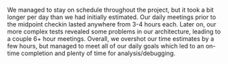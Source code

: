 We managed to stay on schedule throughout the project, but it took a bit longer per day than we had initially estimated. Our daily meetings prior to the midpoint checkin lasted anywhere from 3-4 hours each. Later on, our more complex tests revealed some problems in our architecture, leading to a couple 6+ hour meetings. Overall, we overshot our time estimates by a few hours, but managed to meet all of our daily goals which led to an on-time completion and plenty of time for analysis/debugging.
